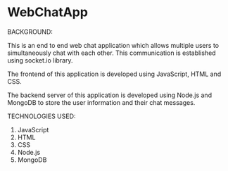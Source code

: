 # WebChatApp

BACKGROUND:

This is an end to end web chat application which allows multiple users to simultaneously chat with each other. This communication is established using socket.io library.

The frontend of this application is developed using JavaScript, HTML and CSS.

The backend server of this application is developed using Node.js and MongoDB to store the user information and their chat messages.

TECHNOLOGIES USED:
1) JavaScript
2) HTML
3) CSS
4) Node.js
5) MongoDB
